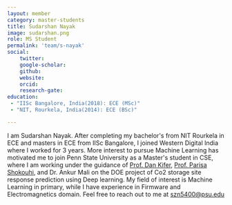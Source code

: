 ```yaml
---
layout: member
category: master-students
title: Sudarshan Nayak
image: sudarshan.png
role: MS Student
permalink: 'team/s-nayak'
social:
    twitter: 
    google-scholar:
    github: 
    website: 
    orcid: 
    research-gate: 
education:
 - "IISc Bangalore, India(2018): ECE (MSc)"
 - "NIT, Rourkela, India(2014): ECE (BSc)"

--- 
```

         
I am Sudarshan Nayak. After completing my bachelor's from NIT Rourkela in ECE  and masters in ECE from IISc Bangalore, I joined Western Digital India where I worked for 3 years. More interest to pursue Machine Learning has motivated me to join Penn State University as a Master's student in CSE, where I am working under the guidance of [Prof. Dan Kifer](https://www.cse.psu.edu/~duk17/), [Prof. Parisa Shokouhi](https://sites.psu.edu/ultrasonics/pshokouhi/), and Dr. Ankur Mali on the DOE project of Co2 storage site response prediction using Deep learning. My field of interest is Machine Learning in primary, while I have experience in Firmware and Electromagnetics domain. Feel free to reach out to me at szn5400@psu.edu


